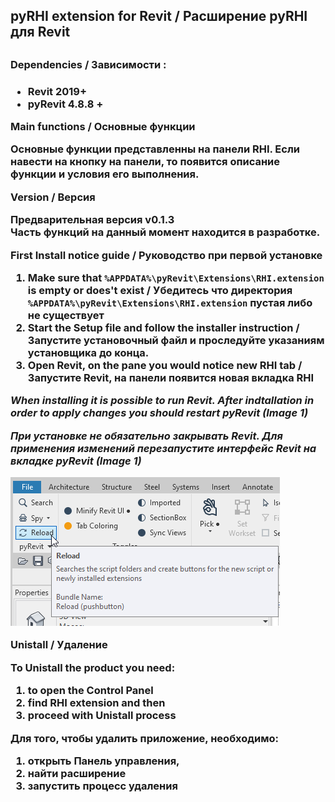 <h2>pyRHI extension for Revit / Расширение pyRHI для Revit<h2>

<h3>Dependencies / Зависимости :<h3>

- Revit 2019+
- pyRevit 4.8.8 +

**Main functions / Основные функции**

Основные функции представленны на панели RHI. Если навести на кнопку на панели, то появится описание функции и условия его выполнения. 

**Version / Версия**

Предварительная версия v0.1.3  
Часть функций на данный момент находится в разработке.

**First Install notice guide / Руководство при первой установке**

1. Make sure that `%APPDATA%\pyRevit\Extensions\RHI.extension` is empty or does't exist  / Убедитесь что директория `%APPDATA%\pyRevit\Extensions\RHI.extension` пустая либо не существует
2. Start the Setup file and follow the installer instruction / Запустите установочный файл и проследуйте указаниям установщика до конца.
3. Open Revit, on the pane you would notice new RHI tab / Запустите Revit, на панели появится новая вкладка RHI

*When installing it is possible to run Revit. After indtallation in order to apply changes you should restart pyRevit (Image 1)*

*При установке не обязательно закрывать Revit. Для применения изменений перезапустите интерфейс Revit на вкладке pyRevit (Image 1)*

![Imange 1. Restart pyRevit](restart_pyRevit.png "Restart pyRevit")


**Unistall / Удаление**

To Unistall the product you need:
1.  to open the Control Panel 
2.  find RHI extension and then 
3.  proceed with Unistall process 


Для того, чтобы удалить приложение, необходимо:
1. открыть Панель управления, 
2. найти расширение 
3. запустить процесс удаления


